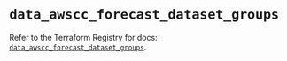 # `data_awscc_forecast_dataset_groups`

Refer to the Terraform Registry for docs: [`data_awscc_forecast_dataset_groups`](https://registry.terraform.io/providers/hashicorp/awscc/0.70.0/docs/data-sources/forecast_dataset_groups).

